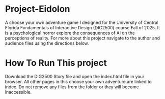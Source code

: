 # Project-Eidolon
A choose your own adventure game I designed for the University of Central Florida Fundamentals of Interactive Design (DIG2500) course Fall of 2025. It is a psychological horror explore the consequences of AI on the perceptions of reality. For more about this project navigate to the author and audience files using the directions below.

# How To Run This project
Download the DIG2500 Story file and open the index.html file in your browser. All other pages in this choose your own adventure are linked to index. Do not remove any files from the folder or they will become inaccessible.
